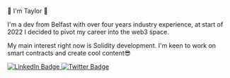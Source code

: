 
👋 I'm Taylor 👋

I'm a dev from Belfast with over four years industry experience, at start of 2022 I decided to pivot my career into the web3 space.

My main interest right now is Solidity development. 
I'm keen to work on smart contracts and create cool content😎

<div id="badges">
  <a href="https://www.linkedin.com/in/taylorferran/">
    <img src="https://img.shields.io/badge/LinkedIn-blue?style=for-the-badge&logo=linkedin&logoColor=white" alt="LinkedIn Badge"/>
  </a>
  <a href="https://twitter.com/taylor_web3">
    <img src="https://img.shields.io/badge/Twitter-blue?style=for-the-badge&logo=twitter&logoColor=white" alt="Twitter Badge"/>
  </a>
</div>
